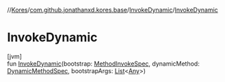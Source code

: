 //[Kores](../../../index.md)/[com.github.jonathanxd.kores.base](../index.md)/[InvokeDynamic](index.md)/[InvokeDynamic](-invoke-dynamic.md)

# InvokeDynamic

[jvm]\
fun [InvokeDynamic](-invoke-dynamic.md)(bootstrap: [MethodInvokeSpec](../../com.github.jonathanxd.kores.common/-method-invoke-spec/index.md), dynamicMethod: [DynamicMethodSpec](../../com.github.jonathanxd.kores.common/-dynamic-method-spec/index.md), bootstrapArgs: [List](https://kotlinlang.org/api/latest/jvm/stdlib/kotlin.collections/-list/index.html)<[Any](https://kotlinlang.org/api/latest/jvm/stdlib/kotlin/-any/index.html)>)
